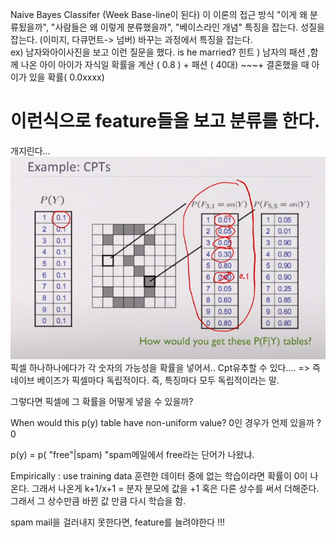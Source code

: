 Naive Bayes Classifer (Week Base-line이 된다) 
이 이론의 접근 방식
"이게 왜 분류됬을까", "사람들은 왜 이렇게 분류했을까", "베이스라인 개념"
특징을 잡는다. 성질을 잡는다. 
(이미지, 다큐먼트-> 넘버) 바꾸는 과정에서 특징을 잡는다.  
ex) 남자와아이사진을 보고 이런 질문을 했다. 
is he married? 
힌트 ) 남자의 패션 ,함께 나온 아이
아이가 자식일 확률을 계산 ( 0.8 ) + 패션 ( 40대) ~~~+ 결혼했을 때 아이가 있을 확률( 0.0xxxx) 
# 이런식으로 feature들을 보고 분류를 한다. 
  
개지린다... 
![feature](img/feature.png)
픽셀 하나하나에다가 각 숫자의 가능성을 확률을 넣어서.. Cpt유추할 수 있다....
=> 즉 네이브 베이즈가 픽셀마다 독립적이다. 즉, 특징마다 모두 독립적이라는 말. 

그렇다면 픽셀에 그 확률을 어떻게 넣을 수 있을까? 

When would this p(y) table have non-uniform value?
0인 경우가 언제 있을까  ?  0 

p(y) = p( "free"|spam)  "spam메일에서 free라는 단어가 나왔냐. 

Empirically : use training data 
훈련한 데이터 중에 없는 학습이라면 확률이 0이 나온다. 
그래서 나온게  k+1/x+1 = 분자 분모에 값을 +1 혹은 다른 상수를 써서 더해준다. 
그래서 그 상수만큼 바뀐 값 만큼 다시 학습을 함. 

spam mail을 걸러내지 못한다면, feature를 늘려야한다 !!! 
